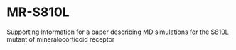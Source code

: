 # MR-S810L
Supporting Information for a paper describing MD simulations for the S810L mutant of mineralocorticoid receptor
